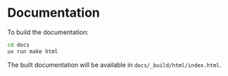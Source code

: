 # Documentation

To build the documentation:

```bash
cd docs
uv run make html
```

The built documentation will be available in `docs/_build/html/index.html`.
